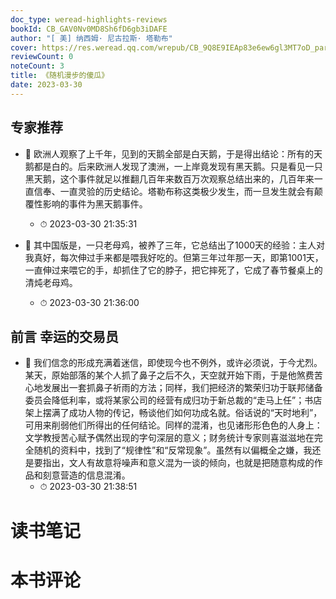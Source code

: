 ```yaml
---
doc_type: weread-highlights-reviews
bookId: CB_GAV0Nv0MD8Sh6fD6gb3iDAFE
author: "[ 美] 纳西姆· 尼古拉斯· 塔勒布"
cover: https://res.weread.qq.com/wrepub/CB_9Q8E9IEAp83e6ew6gl3MT7oD_parsecover
reviewCount: 0
noteCount: 3
title: 《随机漫步的傻瓜》
date: 2023-03-30
---
```



## 专家推荐


- 📌 欧洲人观察了上千年，见到的天鹅全部是白天鹅，于是得出结论：所有的天鹅都是白的。后来欧洲人发现了澳洲，一上岸竟发现有黑天鹅。只是看见一只黑天鹅，这个事件就足以推翻几百年来数百万次观察总结出来的，几百年来一直信奉、一直灵验的历史结论。塔勒布称这类极少发生，而一旦发生就会有颠覆性影响的事件为黑天鹅事件。 
    - ⏱ 2023-03-30 21:35:31 

- 📌 其中国版是，一只老母鸡，被养了三年，它总结出了1000天的经验：主人对我真好，每次伸过手来都是喂我好吃的。但第三年过年那一天，即第1001天，一直伸过来喂它的手，却抓住了它的脖子，把它摔死了，它成了春节餐桌上的清炖老母鸡。 
    - ⏱ 2023-03-30 21:36:00 
## 前言 幸运的交易员


- 📌 我们信念的形成充满着迷信，即使现今也不例外，或许必须说，于今尤烈。某天，原始部落的某个人抓了鼻子之后不久，天空就开始下雨，于是他煞费苦心地发展出一套抓鼻子祈雨的方法；同样，我们把经济的繁荣归功于联邦储备委员会降低利率，或将某家公司的经营有成归功于新总裁的“走马上任”；书店架上摆满了成功人物的传记，畅谈他们如何功成名就。俗话说的“天时地利”，可用来削弱他们所得出的任何结论。同样的混淆，也见诸形形色色的人身上：文学教授苦心赋予偶然出现的字句深层的意义；财务统计专家则喜滋滋地在完全随机的资料中，找到了“规律性”和“反常现象”。虽然有以偏概全之嫌，我还是要指出，文人有故意将噪声和意义混为一谈的倾向，也就是把随意构成的作品和刻意营造的信息混淆。 
    - ⏱ 2023-03-30 21:38:51 

# 读书笔记


# 本书评论
